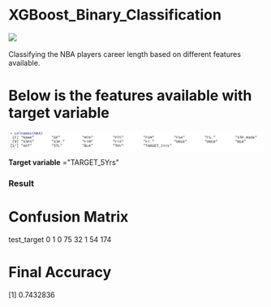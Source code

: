 # XGBoost_Binary_Classification

<img src = "https://cdn-images-1.medium.com/max/777/0*W95kiBrFkCZCoO-3.png" />

Classifying the NBA players career length based on different features available.

# Below is the features available with target variable

<img src ="https://github.com/Gaurav-sketch/XGBoost_Binary_Classification/blob/main/Features.JPG" />

**Target variable** ="TARGET_5Yrs"



### Result 


# Confusion Matrix
  test_target
      0   1
  0  75  32
  1  54 174

# Final Accuracy 
[1] 0.7432836
